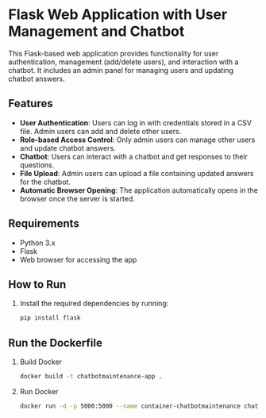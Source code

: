 # Flask Web Application with User Management and Chatbot

This Flask-based web application provides functionality for user authentication, management (add/delete users), and interaction with a chatbot. It includes an admin panel for managing users and updating chatbot answers.

## Features
- **User Authentication**: Users can log in with credentials stored in a CSV file. Admin users can add and delete other users.
- **Role-based Access Control**: Only admin users can manage other users and update chatbot answers.
- **Chatbot**: Users can interact with a chatbot and get responses to their questions.
- **File Upload**: Admin users can upload a file containing updated answers for the chatbot.
- **Automatic Browser Opening**: The application automatically opens in the browser once the server is started.

## Requirements
- Python 3.x
- Flask
- Web browser for accessing the app

## How to Run
1. Install the required dependencies by running:
   ```bash
   pip install flask

## Run the Dockerfile

1. Build Docker
    ```bash
   docker build -t chatbotmaintenance-app .

2. Run Docker
    ```bash
   docker run -d -p 5000:5000 --name container-chatbotmaintenance chatbotmaintenance-app
